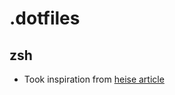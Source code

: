 # .dotfiles

## zsh

- Took inspiration from [heise article](https://www.heise.de/ratgeber/Einfuehrung-in-die-Z-Shell-Maximaler-Komfort-im-Terminal-4690876.html)

